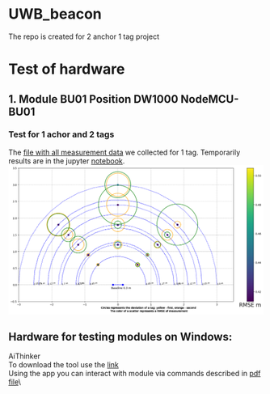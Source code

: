 # UWB_beacon
The repo is created for 2 anchor 1 tag project

# Test of hardware
## 1. Module BU01 Position DW1000 NodeMCU-BU01
### Test for 1 achor and 2 tags
The [file with all measurement data](2_tags_1_anchor_measurements) we collected for 1 tag. Temporarily results are in the jupyter [notebook](UWB_change_of_precision.ipynb).\
![Results](output.png)

## Hardware for testing modules on Windows:
AiThinker\
To download the tool use the [link](https://docs.ai-thinker.com/_media/tools/aithinker_serial_tool_v1.2.3.7z)\
Using the app you can interact with module via commands described in [pdf file](https://m5stack.oss-cn-shenzhen.aliyuncs.com/resource/docs/datasheet/unit/uwb/uwb_unit_at_command_en.pdf)\


